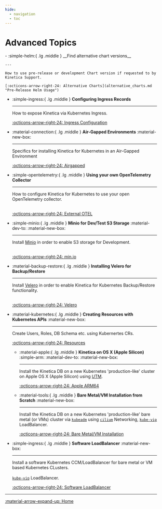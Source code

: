 ```yaml
---
hide:
  - navigation
  - toc
---
```

# Advanced Topics

<div class="grid cards" markdown>
-   :simple-helm:{ .lg .middle } __Find alternative chart versions__ 

    ---

    How to use pre-release or development Chart version if requested to by Kinetica Support. 

    [:octicons-arrow-right-24: Alternative Charts](alternative_charts.md "Pre-Release Helm Usage")

-   :simple-ingress:{ .lg .middle } __Configuring Ingress Records__ 

    ---

    How to expose Kinetica via Kubernetes Ingress.


    [:octicons-arrow-right-24: Ingress Configuration](ingress_configuration.md "Ingress Record Creation")

-   :material-connection:{ .lg .middle } __Air-Gapped Environments__ :material-new-box:

    ---

    Specifics for installing Kinetica for Kubernetes in an Air-Gapped Environment

    [:octicons-arrow-right-24: Airgapped](airgapped.md "Air-Gapped Envionment Specifics")

-   :simple-opentelemetry:{ .lg .middle } __Using your own OpenTelemetry Collector__

    ---

    How to configure Kinetica for Kubernetes to use your open OpenTelemetry collector.
    <br/><br/>

    [:octicons-arrow-right-24: External OTEL](advanced_topics.md "OTEL Collector Configuration")

-   :simple-minio:{ .lg .middle } __Minio for Dev/Test S3 Storage__ :material-dev-to: :material-new-box:

    ---

    Install [Minio](https://min.io/) in order to enable S3 storage for Development.<br/><br/>

    [:octicons-arrow-right-24: min.io](minio_s3_dev_test.md "S3 Buckets for Dev/Test")

-   :material-backup-restore:{ .lg .middle } __Installing Velero for Backup/Restore__

    ---

    Install [Velero](https://velero.io/) in order to enable Kinetica for Kubernetes 
    Backup/Restore functionality.<br/><br/>

    [:octicons-arrow-right-24: Velero](velero_backup_restore.md "Backup/Restore Engine")

- :material-kubernetes:{ .lg .middle } __Creating Resources with Kubernetes APIs__ :material-new-box:

    ---

    Create Users, Roles, DB Schema etc. using Kubernertes CRs.

    [:octicons-arrow-right-24: Resources](../KubernetesResources/index.md "Kinetica CR for Resource Management")

  -   :material-apple:{ .lg .middle } __Kinetica on OS X (Apple Silicon)__ :simple-arm: :material-dev-to: :material-new-box:

      ---

      Install the Kinetica DB on a new Kubernetes 'production-like' cluster on Apple OS X
      (Apple Silicon) using [UTM](https://mac.getutm.app/
       "UTM employs Apple's Hypervisor virtualization framework to run ARM64 operating systems on Apple Silicon at near native speeds.").

      [:octicons-arrow-right-24: Apple ARM64](kinetica_mac_arm_k8s.md)

  -   :material-tools:{ .lg .middle } __Bare Metal/VM Installation from Scratch__ :material-new-box:

      ---

      Install the Kinetica DB on a new Kubernetes 'production-like' bare metal (or VMs) 
      cluster via [`kubeadm`](https://kubernetes.io/docs/reference/setup-tools/kubeadm/)
      using [`cilium`](https://cilium.io/) Networking,
      [`kube-vip`](https://kube-vip.io/) LoadBalancer.

      [:octicons-arrow-right-24: Bare Metal/VM Installation](kubernetes_bare_metal_vm_install.md)

-   :simple-ingress:{ .lg .middle } __Software LoadBalancer__ :material-new-box:

      ---

    Install a software Kubernetes CCM/LoadBalancer for bare metal or 
    VM based Kubernetes CLusters.
    <br/><br/>
    [`kube-vip`](https://kube-vip.io/) LoadBalancer.

    [:octicons-arrow-right-24: Software LoadBalancer](kube_vip_loadbalancer.md)

</div>

--- 
[:material-arrow-expand-up:  Home](../index.md "Home Page")
